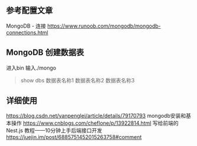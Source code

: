 

## 参考配置文章
MongoDB - 连接  https://www.runoob.com/mongodb/mongodb-connections.html

## MongoDB 创建数据表
进入bin 
输入./mongo
> show dbs
 数据表名称1
 数据表名称2
 数据表名称3


## 详细使用 
https://blog.csdn.net/yanpenglei/article/details/79170793
 mongodb安装和基本操作 https://www.cnblogs.com/cheflone/p/13922814.html
 写给前端的 Nest.js 教程——10分钟上手后端接口开发 https://juejin.im/post/6885751452015263758#comment
